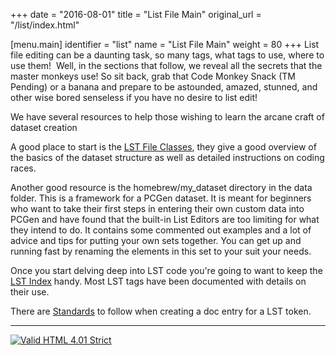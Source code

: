 +++
date = "2016-08-01"
title = "List File Main"
original_url = "/list/index.html"

[menu.main]
    identifier = "list"
    name = "List File Main"
    weight = 80
+++
List file editing can be a daunting task, so many tags, what tags to
use, where to use them!  Well, in the sections that follow, we reveal
all the secrets that the master monkeys use! So sit back, grab that Code
Monkey Snack (TM Pending) or a banana and prepare to be astounded,
amazed, stunned, and other wise bored senseless if you have no desire to
list edit!

We have several resources to help those wishing to learn the arcane
craft of dataset creation

A good place to start is the [LST File
Classes](/list/lst-file-class/lst-file-class_index.html), they give a good overview of
the basics of the dataset structure as well as detailed instructions on
coding races.

Another good resource is the homebrew/my\_dataset directory in the data
folder. This is a framework for a PCGen dataset. It is meant for
beginners who want to take their first steps in entering their own
custom data into PCGen and have found that the built-in List Editors are
too limiting for what they intend to do. It contains some commented out
examples and a lot of advice and tips for putting your own sets
together. You can get up and running fast by renaming the elements in
this set to your suit your needs.

Once you start delving deep into LST code you're going to want to keep
the [LST Index](/navlistindex.html) handy. Most LST tags have been
documented with details on their use.

There are [Standards](/standards.html) to follow when creating a doc
entry for a LST token.

------------------------------------------------------------------------

[![Valid HTML 4.01
Strict](../images/system/valid-html401.png)](http://validator.w3.org/check?uri=referer)

